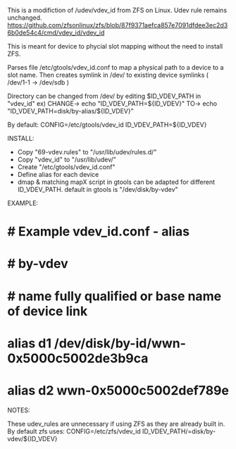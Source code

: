 This is a modifiction of /udev/vdev_id from ZFS on Linux. Udev rule remains unchanged.
https://github.com/zfsonlinux/zfs/blob/87f9371aefca857e7091dfdee3ec2d36b0de54c4/cmd/vdev_id/vdev_id

This is meant for device to phycial slot mapping without the need to install ZFS.

Parses file /etc/gtools/vdev_id.conf to map a physical path to a device to a slot name.
Then creates symlink in /dev/ to existing device symlinks ( /dev/1-1 -> /dev/sdb )  

Directory can be changed from /dev/ by editing $ID_VDEV_PATH in "vdev_id"
	ex)
	CHANGE->	echo "ID_VDEV_PATH=${ID_VDEV}" 
	TO->		echo "ID_VDEV_PATH=disk/by-alias/${ID_VDEV}"

By default:
CONFIG=/etc/gtools/vdev_id
ID_VDEV_PATH=${ID_VDEV}

INSTALL:
- Copy "69-vdev.rules" to "/usr/lib/udev/rules.d/"
- Copy "vdev_id" to "/usr/lib/udev/"
- Create "/etc/gtools/vdev_id.conf" 
- Define alias for each device
- dmap & matching mapX script in gtools can be adapted for different ID_VDEV_PATH.
	default in gtools is "/dev/disk/by-vdev"	

EXAMPLE:

# #
# # Example vdev_id.conf - alias
# #
#
# #     by-vdev
# #     name     fully qualified or base name of device link
# alias d1       /dev/disk/by-id/wwn-0x5000c5002de3b9ca
# alias d2       wwn-0x5000c5002def789e

NOTES:

These udev_rules are unnecessary if using ZFS as they are already built in.
By default zfs uses:
CONFIG=/etc/zfs/vdev_id
ID_VDEV_PATH/=disk/by-vdev/${ID_VDEV}
